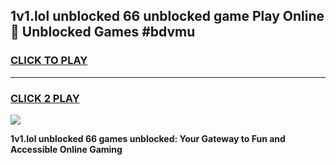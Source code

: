 
## 1v1.lol unblocked 66 unblocked game Play Online 👋 Unblocked Games #bdvmu
<h3>
<a href="https://premium.freeplayer.one?title=1v1.lol_unblocked_66&ref=21F">CLICK TO PLAY</a></h3>
<hr>

<h3>
<a href="https://premium.freeplayer.one?title=1v1.lol_unblocked_66&ref=21F">CLICK 2 PLAY</a>
  
</h3>

<a href="https://premium.freeplayer.one?title=1v1.lol_unblocked_66&ref=21F/"><img src="https://clearcache.store/games.png"></a>


**1v1.lol unblocked 66 games unblocked: Your Gateway to Fun and Accessible Online Gaming**
